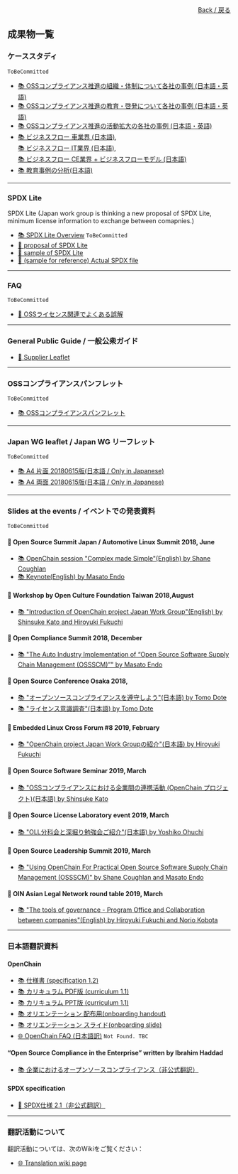 <div style="text-align: right; position: -webkit-sticky; position: sticky; top: 10px;">
  <a href="/Onboarding-JWG/index.html">Back / 戻る</a>
</div>

## 成果物一覧

### ケーススタディ

```ToBeCommitted```  

- [&#x1f4da; OSSコンプライアンス推進の組織・体制について各社の事例 (日本語・英語)]()  
- [&#x1f4da; OSSコンプライアンス推進の教育・啓発について各社の事例 (日本語・英語)]()  
- [&#x1f4da; OSSコンプライアンス推進の活動拡大の各社の事例 (日本語・英語)]()  
- [&#x1f4da; ビジネスフロー 車業界 (日本語)](),  
[&#x1f4da; ビジネスフロー IT業界 (日本語)](),  
[&#x1f4da; ビジネスフロー CE業界 + ビジネスフローモデル (日本語)]()  
- [&#x1f4da; 教育事例の分析(日本語)]()  

---

### SPDX Lite

SPDX Lite (Japan work group is thinking a new proposal of SPDX Lite, minimum license information to exchange between comapnies.)

- [&#x1f4da; SPDX Lite Overview]()    ```ToBeCommitted```  
- [&#x1f4c2; proposal of SPDX Lite](https://github.com/OpenChain-Project/Japan-WG-General/tree/master/License-Info-Exchange/Proposal)  
- [&#x1f4c2; sample of SPDX Lite](https://github.com/OpenChain-Project/Japan-WG-General/tree/master/License-Info-Exchange/SPDX-Lite-sample)  
- [&#x1f4c2; (sample for reference) Actual SPDX file](https://github.com/OpenChain-Project/Japan-WG-General/tree/master/License-Info-Exchange/SPDX-file)  

---

### FAQ

```ToBeCommitted```
- [&#x1f4c2; OSSライセンス関連でよくある誤解](https://github.com/OpenChain-Project/Onboarding-JWG/tree/master/Education_Material/FAQ)  

---

### General Public Guide / 一般公衆ガイド

- [&#x1f4c2; Supplier Leaflet](https://github.com/OpenChain-Project/curriculum/tree/master/supplier-leaflet)  

---

### OSSコンプライアンスパンフレット

```ToBeCommitted```  
- [&#x1f4da; OSSコンプライアンスパンフレット]()  

---

### Japan WG leaflet / Japan WG リーフレット

```ToBeCommitted```  
- [&#x1f4da; A4 片面 20180615版(日本語 / Only in Japanese)]()  
- [&#x1f4da; A4 両面 20180615版(日本語 / Only in Japanese)]()  

---

### Slides at the events / イベントでの発表資料

```ToBeCommitted```  
#### &#x1f4c5; Open Source Summit Japan / Automotive Linux Summit 2018, June

- [&#x1f4da; OpenChain session "Complex made Simple"(English) by Shane Coughlan]()  
- [&#x1f4da; Keynote(English) by Masato Endo]()  

#### &#x1f4c5; Workshop by Open Culture Foundation Taiwan 2018,August

- [&#x1f4da; "Introduction of OpenChain project Japan Work Group"(English) by Shinsuke Kato and Hiroyuki Fukuchi]()  

#### &#x1f4c5; Open Compliance Summit 2018, December

- [&#x1f4da; "The Auto Industry Implementation of “Open Source Software Supply Chain Management (OSSSCM)”" by Masato Endo]()  

#### &#x1f4c5; Open Source Conference Osaka 2018,

- [&#x1f4da; "オープンソースコンプライアンスを遵守しよう"(日本語) by Tomo Dote]()  
- [&#x1f4da; "ライセンス意識調査"(日本語) by Tomo Dote]()  

#### &#x1f4c5; Embedded Linux Cross Forum #8 2019, February

- [&#x1f4da; "OpenChain project Japan Work Groupの紹介"(日本語) by Hiroyuki Fukuchi]()  

#### &#x1f4c5; Open Source Software Seminar 2019, March

- [&#x1f4da; "OSSコンプライアンスにおける企業間の連携活動 (OpenChain プロジェクト)(日本語) by Shinsuke Kato]()  

#### &#x1f4c5; Open Source License Laboratory event 2019, March

- [&#x1f4da; "OLL分科会と深堀り勉強会ご紹介"(日本語) by Yoshiko Ohuchi]()  

#### &#x1f4c5; Open Source Leadership Summit 2019, March

- [&#x1f4da; "Using OpenChain For Practical Open Source Software Supply Chain Management (OSSSCM)" by Shane Coughlan and Masato Endo]()  

#### &#x1f4c5; OIN Asian Legal Network round table 2019, March

- [&#x1f4da; "The tools of governance - Program Office and Collaboration between companies"(English) by Hiroyuki Fukuchi and Norio Kobota]()  

---

### 日本語翻訳資料

#### OpenChain

- [&#x1f4da; 仕様書 (specification 1.2)](https://github.com/OpenChain-Project/Specification-Translation-JP/blob/master/RELEASE/v1.2/openchainspec-1.2_jp.pdf)  
- [&#x1f4da; カリキュラム PDF版 (curriculum 1.1)](https://github.com/OpenChain-Project/Curriculum-Translation-JP/blob/master/RELEASE/openchain-curriculum-for-1-1_JP.pdf)  
- [&#x1f4da; カリキュラム PPT版 (curriculum 1.1)](https://github.com/OpenChain-Project/Curriculum-Translation-JP/blob/master/RELEASE/openchain-curriculum-for-1-1_JP.pptx)  
- [&#x1f4da; オリエンテーション 配布用(onboarding handout)](https://github.com/OpenChain-Project/Onboarding-Translation-JP/raw/master/RELEASE/openchain-onboarding-handout-1.0-Revised2.pdf)  
- [&#x1f4da; オリエンテーション スライド(onboarding slide)](https://github.com/OpenChain-Project/Onboarding-Translation-JP/raw/master/RELEASE/openchain-onboarding-slides-1.0-Revised5.pdf)  
- [&#x1f310; OpenChain FAQ (日本語訳)](https://www.openchainproject.org/faq-jp)   ```Not Found. TBC```  

#### “Open Source Compliance in the Enterprise” written by Ibrahim Haddad

- [&#x1f4da; 企業におけるオープンソースコンプライアンス（非公式翻訳）](https://github.com/lf-j/OpenSourceComplianceHandbook-Translation/blob/master/review/J_Open_Source_Compliance_in_the_Enterprise_2019-0204.pdf)  

#### SPDX specification

- [&#x1f4c2; SPDX仕様 2.1（非公式翻訳）](https://github.com/hfukuchi/SPDX_specification/tree/master/chapters)  

---

### 翻訳活動について

翻訳活動については、次のWikiをご覧ください：

- [&#x1f310; Translation wiki page](https://wiki.linuxfoundation.org/openchain/spec-translations)
